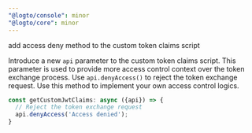 ```yaml
---
"@logto/console": minor
"@logto/core": minor
---
```


add access deny method to the custom token claims script

Introduce a new `api` parameter to the custom token claims script. This parameter is used to provide more access control context over the token exchange process.
Use `api.denyAccess()` to reject the token exchange request. Use this method to implement your own access control logics.

```javascript
const getCustomJwtClaims: async ({api}) => {
  // Reject the token exchange request
  api.denyAccess('Access denied');
}
```
